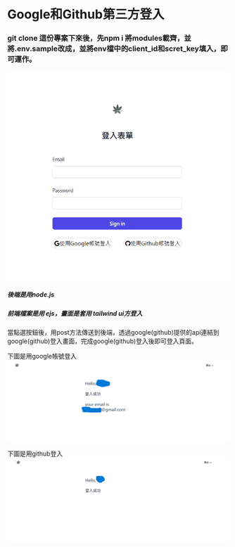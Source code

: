 # Google和Github第三方登入  
### git clone 這份專案下來後，先npm i 將modules載齊，並將.env.sample改成，並將env檔中的client_id和scret_key填入，即可運作。  

 ![image]( https://github.com/yhn2983/oath_test/blob/main/github_img/%E7%99%BB%E5%85%A5%E7%95%AB%E9%9D%A2.png
)  

##### 後端是用node.js
##### 前端檔案是用 ejs，畫面是套用 tailwind ui方登入  
    
當點選按鈕後，用post方法傳送到後端，透過google(github)提供的api連結到google(github)登入畫面，完成google(github)登入後即可登入頁面。  
  
下圖是用google帳號登入  
![image](https://github.com/yhn2983/oath_test/blob/main/github_img/google_oath%E7%99%BB%E5%85%A5.png)   
  
下圖是用github登入  
![image](https://github.com/yhn2983/oath_test/blob/main/github_img/github%E7%99%BB%E5%85%A5.png)
